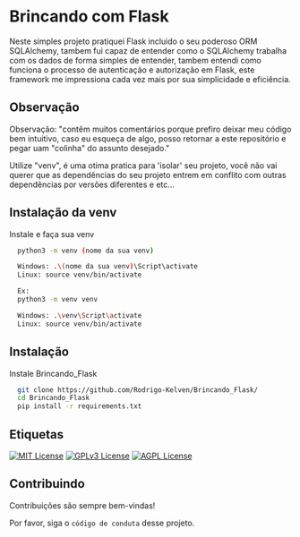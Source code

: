 
# Brincando com Flask

Neste simples projeto pratiquei Flask incluido o seu poderoso ORM SQLAlchemy, tambem fui capaz de entender como o SQLAlchemy trabalha com os dados de forma simples de entender, tambem entendi como funciona o processo de autenticação e autorização em Flask, este framework me impressiona cada vez mais por sua simplicidade e eficiência.

## Observação
Observação: "contêm muitos comentários porque prefiro deixar meu código bem intuitivo, caso eu esqueça de algo, posso retornar a este repositório e pegar uam "colinha" do assunto desejado."

Utilize "venv", é uma otima pratica para 'isolar' seu projeto, você não vai querer que as dependências do seu projeto entrem em conflito com outras dependências por versões diferentes e etc...


## Instalação da venv

Instale e faça sua  venv

```bash
  python3 -m venv (nome da sua venv)

  Windows: .\(nome da sua venv)\Script\activate
  Linux: source venv/bin/activate

  Ex:
  python3 -m venv venv

  Windows: .\venv\Script\activate
  Linux: source venv/bin/activate
```
    

## Instalação

Instale Brincando_Flask

```bash
  git clone https://github.com/Rodrigo-Kelven/Brincando_Flask/
  cd Brincando_Flask
  pip install -r requirements.txt
```

## Etiquetas

[![MIT License](https://img.shields.io/badge/License-MIT-green.svg)](https://choosealicense.com/licenses/mit/)
[![GPLv3 License](https://img.shields.io/badge/License-GPL%20v3-yellow.svg)](https://opensource.org/licenses/)
[![AGPL License](https://img.shields.io/badge/license-AGPL-blue.svg)](http://www.gnu.org/licenses/agpl-3.0)


## Contribuindo

Contribuições são sempre bem-vindas!

Por favor, siga o `código de conduta` desse projeto.

